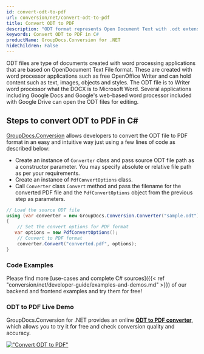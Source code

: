 ```yaml
---
id: convert-odt-to-pdf
url: conversion/net/convert-odt-to-pdf
title: Convert ODT to PDF
description: "ODT format represents Open Document Text with .odt extension. Learn how to convert ODT to PDF file programmatically in C# language using GroupDocs.Conversion for .NET library."
keywords: Convert ODT to PDF in C#
productName: GroupDocs.Conversion for .NET
hideChildren: False
---
```


ODT files are type of documents created with word processing applications that are based on OpenDocument Text File format. These are created with word processor applications such as free OpenOffice Writer and can hold content such as text, images, objects and styles. The ODT file is to Writer word processor what the DOCX is to Microsoft Word. Several applications including Google Docs and Google's web-based word processor included with Google Drive can open the ODT files for editing.

## Steps to convert ODT to PDF in C#

[GroupDocs.Conversion](https://products.groupdocs.com/conversion/net) allows developers to convert the ODT file to PDF format in an easy and intuitive way just using a few lines of code as described below:

* Create an instance of `Converter` class and pass source ODT file path as a constructor parameter. You may specify absolute or relative file path as per your requirements. 
* Create an instance of `PdfConvertOptions` class.
* Call `Converter` class `Convert` method and pass the filename for the converted PDF file and the `PdfConvertOptions` object from the previous step as parameters.

```csharp
// Load the source ODT file
using (var converter = new GroupDocs.Conversion.Converter("sample.odt"))
{
    // Set the convert options for PDF format
   var options = new PdfConvertOptions();
    // Convert to PDF format
    converter.Convert("converted.pdf", options);
}
```

### Code Examples

Please find more [use-cases and complete C# sources]({{< ref "conversion/net/developer-guide/examples-and-demos.md" >}}) of our backend and frontend examples and try them for free!

### ODT to PDF Live Demo

GroupDocs.Conversion for .NET provides an online [**ODT to PDF converter**](https://products.groupdocs.app/conversion/odt-to-pdf), which allows you to try it for free and check conversion quality and accuracy.

[!["Convert ODT to PDF"](conversion/net/images/convert-to-pdf/convert-odt-to-pdf.png)](https://products.groupdocs.app/conversion/odt-to-pdf)